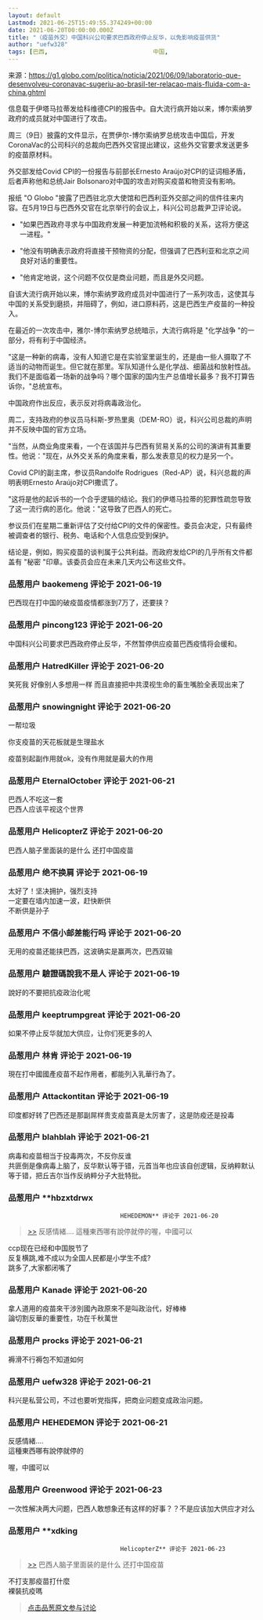 ```yaml
---
layout: default
Lastmod: 2021-06-25T15:49:55.374249+00:00
date: 2021-06-20T00:00:00.000Z
title: "（疫苗外交）中国科兴公司要求巴西政府停止反华，以免影响疫苗供货"
author: "uefw328"
tags: [巴西,								中国,								疫苗,								武汉肺炎,								新冠疫苗]
---
```


来源：https://g1.globo.com/politica/noticia/2021/06/09/laboratorio-que-desenvolveu-coronavac-sugeriu-ao-brasil-ter-relacao-mais-fluida-com-a-china.ghtml  
  
信息载于伊塔马拉蒂发给科维德CPI的报告中。自大流行病开始以来，博尔索纳罗政府的成员就对中国进行了攻击。  
  
周三（9日）披露的文件显示，在贾伊尔-博尔索纳罗总统攻击中国后，开发CoronaVac的公司科兴的总裁向巴西外交官提出建议，这些外交官要求发送更多的疫苗原材料。  
  
外交部发给Covid CPI的一份报告与前部长Ernesto Araújo对CPI的证词相矛盾，后者声称他和总统Jair Bolsonaro对中国的攻击对购买疫苗和物资没有影响。  
  
报纸 "O Globo "披露了巴西驻北京大使馆和巴西利亚外交部之间的信件往来内容。在5月19日与巴西外交官在北京举行的会议上，科兴公司总裁尹卫评论说。  
  

*   "如果巴西政府寻求与中国政府发展一种更加流畅和积极的关系，这将方便这一进程。"
*   "他没有明确表示政府将直接干预物资的分配，但强调了巴西利亚和北京之间良好对话的重要性。

  

*   "他肯定地说，这个问题不仅仅是商业问题，而且是外交问题。

  
  
自该大流行病开始以来，博尔索纳罗政府成员对中国进行了一系列攻击，这使其与中国的关系受到磨损，并阻碍了，例如，进口原料药，这是巴西生产疫苗的一种投入。  
  
在最近的一次攻击中，雅尔-博尔索纳罗总统暗示，大流行病将是 "化学战争 "的一部分，将有利于中国经济。  
  
"这是一种新的病毒，没有人知道它是在实验室里诞生的，还是由一些人摄取了不适当的动物而诞生。但它就在那里。军队知道什么是化学战、细菌战和放射性战。我们不是面临着一场新的战争吗？哪个国家的国内生产总值增长最多？我不打算告诉你，"总统宣布。  
  
中国政府作出反应，表示反对将病毒政治化。  
  
周二，支持政府的参议员马科斯-罗热里奥（DEM-RO）说，科兴公司总裁的声明并不反映中国的官方立场。  
  
"当然，从商业角度来看，一个在该国并与巴西有贸易关系的公司的演讲有其重要性。他说："现在，从外交关系的角度来看，那么发表意见的权力是另一个。  
  
Covid CPI的副主席，参议员Randolfe Rodrigues（Red-AP）说，科兴总裁的声明表明Ernesto Araújo对CPI撒谎了。  
  
"这将是他的起诉书的一个合乎逻辑的结论。我们的伊塔马拉蒂的犯罪性疏忽导致了这一流行病的恶化。他说："这导致了巴西人的死亡。  
  
参议员们在星期二重新评估了交付给CPI的文件的保密性。委员会决定，只有最终被调查者的银行、税务、电话和个人信息应受到保护。  
  
结论是，例如，购买疫苗的谈判属于公共利益。而政府发给CPI的几乎所有文件都盖有 "秘密 "印章。该委员会应在未来几天内公布这些文件。

            
### 品葱用户 **baokemeng** 评论于 2021-06-19
        
巴西现在打中国的破疫苗疫情都涨到7万了，还要挟？
        


            
### 品葱用户 **pincong123** 评论于 2021-06-20
        
中国科兴公司要求巴西政府停止反华，不然暂停供应疫苗巴西疫情将会缓和。
        


            
### 品葱用户 **HatredKiller** 评论于 2021-06-20
        
笑死我 好像别人多想用一样 而且直接把中共漠视生命的畜生嘴脸全表现出来了
        


            
### 品葱用户 **snowingnight** 评论于 2021-06-20
        
一帮垃圾  
  
  
你支疫苗的天花板就是生理盐水  
  
  
疫苗别起副作用就ok，没有作用就是最大的作用
        


            
### 品葱用户 **EternalOctober** 评论于 2021-06-21
        
巴西人不吃这一套  
巴西人应该平视这个世界
        


            
### 品葱用户 **HelicopterZ** 评论于 2021-06-20
        
巴西人脑子里面装的是什么 还打中国疫苗
        


            
### 品葱用户 **绝不换肩** 评论于 2021-06-19
        
太好了！坚决拥护，强烈支持  
一定要在墙内加速一波，赶快断供  
不断供是孙子
        


            
### 品葱用户 **不信小邮差能行吗** 评论于 2021-06-20
        
无用的疫苗还能挟巴西，这波确实是赢两次，巴西双输
        


            
### 品葱用户 **驗證碼說我不是人** 评论于 2021-06-19
        
說好的不要把抗疫政治化呢
        


            
### 品葱用户 **keeptrumpgreat** 评论于 2021-06-20
        
如果不停止反华就加大供应，让你们死更多的人
        


            
### 品葱用户 **林肯** 评论于 2021-06-19
        
現在打中國國產疫苗不起作用者，都能列入乳華行為了。
        


            
### 品葱用户 **Attackontitan** 评论于 2021-06-19
        
印度都好转了巴西还是那副屌样贵支疫苗真是太厉害了，这是防疫还是投毒
        


            
### 品葱用户 **blahblah** 评论于 2021-06-21
        
病毒和疫苗相当于投毒两次，不反你反谁  
共匪倒是像病毒上脑了，反华默认等于错，元首当年也应该自创逻辑，反纳粹默认等于错，把丘吉尔当作反纳粹分子大批特批。
        


            
### 品葱用户 **hbzxtdrwx				
									HEHEDEMON** 评论于 2021-06-20
        
> [\>>]( "/article/item_id-662295#") 反感情緒.... 這種東西哪有說停就停的喔，中國可以

  
ccp现在已经和中国脱节了  
反复横跳,难不成以为全国人民都是小学生不成?  
跳多了,大家都闭嘴了
        


            
### 品葱用户 **Kanade** 评论于 2021-06-20
        
拿人道用的疫苗來干涉別國內政原來不是叫政治代，好棒棒  
論切割反華的重要性，功在千秋萬世
        


            
### 品葱用户 **procks** 评论于 2021-06-21
        
褥滑不行褥包不知道如何
        


            
### 品葱用户 **uefw328** 评论于 2021-06-21
        
科兴是私营公司，不过也要听党指挥，把商业问题变成政治问题。
        


            
### 品葱用户 **HEHEDEMON** 评论于 2021-06-21
        
反感情緒....   
這種東西哪有說停就停的  
  
喔，中國可以
        


            
### 品葱用户 **Greenwood** 评论于 2021-06-23
        
一次性解决两大问题，巴西人敢想象还有这样的好事？？不是应该加大供应才对么
        


            
### 品葱用户 **xdking				
									HelicopterZ** 评论于 2021-06-23
        
> [\>>]( "/article/item_id-661915#") 巴西人脑子里面装的是什么 还打中国疫苗

  
  
不打支那疫苗打什麼  
裸裝抗疫嗎
        






> [点击品葱原文参与讨论](https://pincong.rocks/article/id-33326__sort_key-agree_count__sort-DESC)

